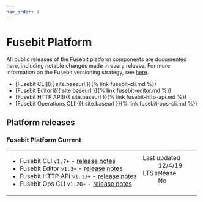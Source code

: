 ```yaml
---
nav_order: 1
---
```


# Fusebit Platform

All public releases of the Fusebit platform components are documented here, including notable changes made in every release. For more information on the Fusebit versioning strategy, see [here](http://fusebit.io/docs/integrator-guide/versioning).

- [Fusebit CLI]({{ site.baseurl }}{% link fusebit-cli.md %})
- [Fusebit Editor]({{ site.baseurl }}{% link fusebit-editor.md %})
- [Fusebit HTTP API]({{ site.baseurl }}{% link fusebit-http-api.md %})
- [Fusebit Operations CLI]({{ site.baseurl }}{% link fusebit-ops-cli.md %})

## Platform releases

### Fusebit Platform Current

<table>
<tr>
<td>
<ul>
<li>
Fusebit CLI <code>v1.7+</code> - <a href="{{ site.baseurl }}{% link fusebit-cli.md %}">release notes</a>
</li>
<li>
Fusebit Editor <code>v1.3+</code> - <a href="{{ site.baseurl }}{% link fusebit-editor.md %}">release notes</a>
</li>
<li>
Fusebit HTTP API <code>v1.13+</code> - <a href="{{ site.baseurl }}{% link fusebit-http-api.md %}">release notes</a>
</li>
<li>
Fusebit Ops CLI <code>v1.20+</code> - <a href="{{ site.baseurl }}{% link fusebit-ops-cli.md %}">release notes</a></li>
</ul>
</td>
<td style="width:30%">
<dl>
  <dt>Last updated</dt>
  <dd>12/4/19</dd>
  <dt>LTS release</dt>
  <dd>No</dd>
</dl>
</td>
</tr>
</table>

<!-- ### Fusebit Platform v1.0

<table>
<tr>
<td>
<ul>
<li>
Fusebit CLI <code>v1.0.*</code>, latest patch: <code>v1.0.2</code> (<a href="{{ site.baseurl }}{% link fusebit-cli.md %}#version-102">release notes</a>)
</li>
<li>
Fusebit Editor <code>v1.0.*</code>, latest patch: <code>v1.0.1</code> (<a href="{{ site.baseurl }}{% link fusebit-editor.md %}#version-101">release notes</a>)
</li>
<li>
Fusebit HTTP API <code>v1.0.*</code>, latest patch: <code>v1.0.0</code> (<a href="{{ site.baseurl }}{% link fusebit-http-api.md %}#version-100">release notes</a>)
</li>
<li>
Fusebit Ops CLI <code>v0.11.*</code>, latest patch <code>v0.11.10</code> (<a href="{{ site.baseurl }}{% link fusebit-ops-cli.md %}#version-01110">release notes</a>)
</li>
</ul>
</td>
<td style="width:30%">
<dl>
  <dt>Released</dt>
  <dd>9/23/19</dd>
  <dt>End of life</dt>
  <dd>2/23/21</dd>
  <dt>LTS release</dt>
  <dd>Yes ✳️</dd>
</dl>
</td>
</tr>
</table> -->
